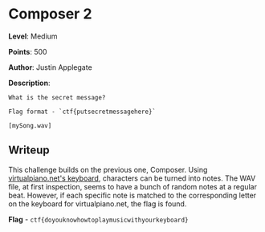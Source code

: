 # Composer 2
**Level**: Medium

**Points**: 500

**Author**: Justin Applegate

**Description**:
```
What is the secret message?

Flag format - `ctf{putsecretmessagehere}`

[mySong.wav]
```

## Writeup
This challenge builds on the previous one, Composer. Using [virtualpiano.net's keyboard](https://virtualpiano.net/), characters can be turned into notes. The WAV file, at first inspection, seems to have a bunch of random notes at a regular beat. However, if each specific note is matched to the corresponding letter on the keyboard for virtualpiano.net, the flag is found.

**Flag** - `ctf{doyouknowhowtoplaymusicwithyourkeyboard}`